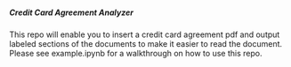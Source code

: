 ##### Credit Card Agreement Analyzer

This repo will enable you to insert a credit card agreement pdf and output labeled sections of the documents to make it easier to read the document. Please see example.ipynb for a walkthrough on how to use this repo. 